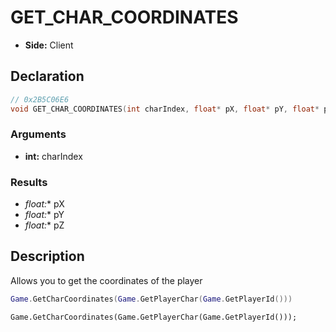 # GET_CHAR_COORDINATES
- **Side:** Client

## Declaration
```cpp
// 0x2B5C06E6
void GET_CHAR_COORDINATES(int charIndex, float* pX, float* pY, float* pZ);
```

### Arguments
- **int:** charIndex

### Results
- **float*:** pX
- **float*:** pY
- **float*:** pZ

## Description
Allows you to get the coordinates of the player

```lua
Game.GetCharCoordinates(Game.GetPlayerChar(Game.GetPlayerId()))
```

```squirrel
Game.GetCharCoordinates(Game.GetPlayerChar(Game.GetPlayerId()));
```